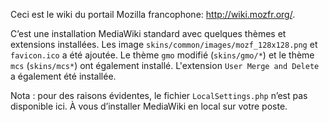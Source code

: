 Ceci est le wiki du portail Mozilla francophone: <http://wiki.mozfr.org/>.

C’est une installation MediaWiki standard avec quelques thèmes et
  extensions installées.
Les image `skins/common/images/mozf_128x128.png` et `favicon.ico` a été
  ajoutée.
Le thème `gmo` modifié (`skins/gmo/*`) et le thème `mcs` (`skins/mcs*`)
  ont également installé.
L'extension `User Merge and Delete` a également été installée.

Nota : pour des raisons évidentes, le fichier `LocalSettings.php` n’est pas
  disponible ici. À vous d’installer MediaWiki en local sur votre poste.
